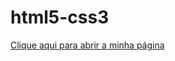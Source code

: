 # html5-css3
 
<a href="https://zbl4z3r.github.io/html5-css3/Exerc%C3%ADcios%20para%20Treinar/Exerc%C3%ADcio%20para%20Treinar%20010/"> Clique aqui para abrir a minha página</a>